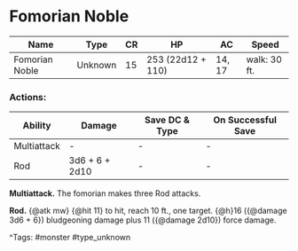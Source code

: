 # Fomorian Noble

| Name | Type | CR | HP | AC | Speed |
|------|------|----|----|----|-------|
| Fomorian Noble | Unknown | 15 | 253 (22d12 + 110) | 14, 17 | walk: 30 ft. |

### Actions:

| Ability | Damage | Save DC & Type | On Successful Save |
|---------|--------|----------------|--------------------|
| Multiattack | - | - | - |
| Rod | 3d6 + 6 + 2d10 | - | - |


**Multiattack.** The fomorian makes three Rod attacks.

**Rod.** {@atk mw} {@hit 11} to hit, reach 10 ft., one target. {@h}16 ({@damage 3d6 + 6}) bludgeoning damage plus 11 ({@damage 2d10}) force damage.

^Tags: #monster #type_unknown